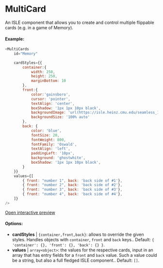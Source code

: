 # MultiCard

An ISLE component that allows you to create and control multiple flippable cards (e.g. in a game of Memory).

#### Example:

``` js
<MultiCards
    id="Memory"
    
    cardStyles={{
        container:{
            width: 250,
            height: 250,
            marginBottom: 10
        },
        front:{
            color:'gainsboro',
            cursor: 'pointer',
            textAlign: 'center',
            boxShadow: '1px 1px 10px black',
            backgroundImage: 'url(https://isle.heinz.cmu.edu/seamless_1543575455035.png)',
            backgroundSize: '100% auto'
        },
        back: {
            color: 'blue',
            fontSize: 20,
            fontWeight: 800,
            fontFamily: 'Oswald',
            textAlign: 'left',
            paddingLeft: '10px',
            background: 'ghostwhite',
            boxShadow: '1px 1px 10px black',
        }
    }}
    values={[
        { front: "number 1", back: 'back side of #1'},
        { front: "number 2", back: 'back side of #2'},
        { front: "number 3", back: 'back side of #3'},
        { front: "number 4", back: 'back side of #4'},
    ]}
/>
``` 

[Open interactive preview](https://isle.heinz.cmu.edu/components/multi-cards/)

#### Options:

* __cardStyles__ | `{container,front,back}`: allows to override the given styles. Handles objects with  `container`, `front` and `back` keys.. Default: `{
  'container': {},
  'front': {},
  'back': {}
}`.
* __values__ | `array<object>`: the values for the respective cards, input in an array that has entry fields for a `front` and `back` value. Such a value could be a string, but also a full fledged ISLE component.. Default: `[]`.

